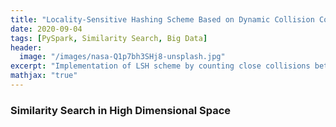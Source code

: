 ```yaml
---
title: "Locality-Sensitive Hashing Scheme Based on Dynamic Collision Counting"
date: 2020-09-04
tags: [PySpark, Similarity Search, Big Data]
header:
  image: "/images/nasa-Q1p7bh3SHj8-unsplash.jpg"
excerpt: "Implementation of LSH scheme by counting close collisions between similar items using PySpark RDD's"
mathjax: "true"
---
```


### Similarity Search in High Dimensional Space

